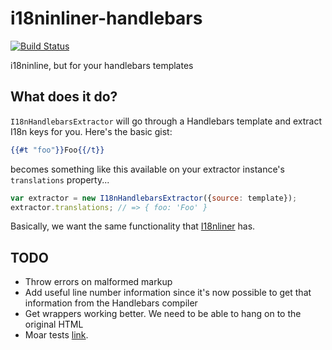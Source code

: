 i18ninliner-handlebars
======================

[![Build Status](https://travis-ci.org/fivetanley/i18ninliner-handlebars.png)](https://travis-ci.org/fivetanley/i18ninliner-handlebars)

i18ninline, but for your handlebars templates

## What does it do?

`I18nHandlebarsExtractor` will go through a Handlebars template and extract
I18n keys for you. Here's the basic gist:

```handlebars
{{#t "foo"}}Foo{{/t}}
```

becomes something like this available on your extractor instance's
`translations` property...

```javascript
var extractor = new I18nHandlebarsExtractor({source: template});
extractor.translations; // => { foo: 'Foo' }
```

Basically, we want the same functionality that [I18nliner][i18nliner] has.

## TODO

* Throw errors on malformed markup
* Add useful line number information since it's now possible to get that
information from the Handlebars compiler
* Get wrappers working better. We need to be able to hang on to the original
HTML
* Moar tests
[link](https://github.com/wycats/handlebars.js/pull/692).

<!-- links -->
[i18nliner]: https://github.com/jenseng/i18nliner
